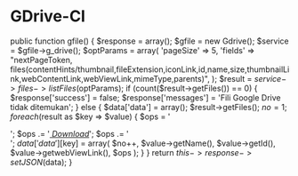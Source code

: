 # GDrive-CI


public function gfile()
    {
        $response = array();
        $gfile    = new Gdrive();
        $service = $gfile->g_drive();
        $optParams = array(
            'pageSize'  => 5,
            'fields' => "nextPageToken, files(contentHints/thumbnail,fileExtension,iconLink,id,name,size,thumbnailLink,webContentLink,webViewLink,mimeType,parents)",
        );
        $result = $service->files->listFiles($optParams);
        if (count($result->getFiles()) == 0) {
            $response['success'] = false;
            $response['messages'] = 'Fili Google Drive tidak ditemukan';
        } else {
            $data['data'] = array();
            $result->getFiles();
            $no = 1;
            foreach ($result as $key => $value) {
                $ops = '<div class="btn-group">';
                                $ops .= '<a type="button" class="btn btn-sm btn-info" href="' . $value->getwebViewLink() . '" target="__blank"><i class="fa fa-download"> Download</i></a>';
                $ops .= '</div>';
                $data['data'][$key] = array(
                    $no++,
                    $value->getName(),
                    $value->getId(),
                    $value->getwebViewLink(),
                    $ops
                );
            }
        }
        return $this->response->setJSON($data);
    }

<script>
var base_url ='<?=base_url()';
    $(function() {
        $('#data_table').DataTable({
            "paging": true,
            "lengthChange": true,
            "searching": true,
            "ordering": true,
            "info": true,
            "autoWidth": false,
            "responsive": true,
            "ajax": {
                "url": base_url + 'gfile',
                "type": "GET",
                "dataType": "json",
                async: "true"
            }
        });
    });
</script>

